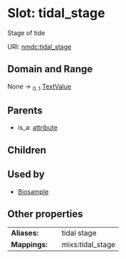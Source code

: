 
# Slot: tidal_stage


Stage of tide

URI: [nmdc:tidal_stage](https://microbiomedata/meta/tidal_stage)


## Domain and Range

None &#8594;  <sub>0..1</sub> [TextValue](TextValue.md)

## Parents

 *  is_a: [attribute](attribute.md)

## Children


## Used by

 * [Biosample](Biosample.md)

## Other properties

|  |  |  |
| --- | --- | --- |
| **Aliases:** | | tidal stage |
| **Mappings:** | | mixs:tidal_stage |

